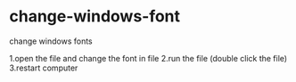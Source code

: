 # change-windows-font
change windows fonts

1.open the file and change the font in file
2.run the file (double click the file)
3.restart computer
